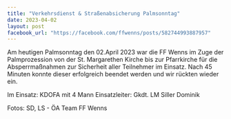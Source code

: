 ```yaml
---
title: "Verkehrsdienst & Straßenabsicherung Palmsonntag"
date: 2023-04-02
layout: post
facebook_url: "https://facebook.com/ffwenns/posts/582744993887957"
---
```


Am heutigen Palmsonntag den 02.April 2023 war die FF Wenns im Zuge der Palmprozession von der St. Margarethen Kirche bis zur Pfarrkirche für die Absperrmaßnahmen zur Sicherheit aller Teilnehmer im Einsatz. Nach 45 Minuten konnte dieser erfolgreich beendet werden und wir rückten wieder ein.

Im Einsatz:
KDOFA mit 4 Mann
Einsatzleiter: Gkdt. LM Siller Dominik

Fotos: SD, LS - ÖA Team FF Wenns
